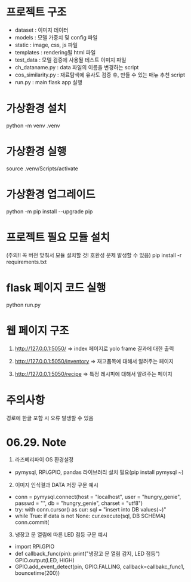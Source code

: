 # 프로젝트 구조
- dataset : 이미지 데이터
- models : 모델 가중치 및 config 파일
- static : image, css, js 파일
- templates : rendering될 html 파일
- test_data : 모델 검증에 사용될 테스트 이미지 파일
- ch_dataname.py : data 파일의 이름을 변경하는 script
- cos_similarity.py : 재료탐색에 유사도 검증 후, 만들 수 있는 매뉴 추천 script
- run.py : main flask app 실행

# 가상환경 설치
python -m venv .venv

# 가상환경 실행
source .venv/Scripts/activate

# 가상환경 업그레이드
python -m pip install --upgrade pip

# 프로젝트 필요 모듈 설치
(주의!! 꼭 버전 맞춰서 모듈 설치할 것! 호환성 문제 발생할 수 있음)
pip install -r requirements.txt

# flask 페이지 코드 실행
python run.py

# 웹 페이지 구조
1) http://127.0.0.1:5050/ 
=> index 페이지로 yolo frame 결과에 대한 출력

2) http://127.0.0.1:5050/inventory
=> 재고품목에 대해서 알려주는 페이지

3) http://127.0.0.1:5050/recipe
=> 특정 레시피에 대해서 알려주는 페이지

# 주의사항
경로에 한글 포함 시 오류 발생할 수 있음

# 06.29. Note
1) 라즈베리파이 OS 환경설정
- pymysql, RPi.GPIO, pandas 라이브러리 설치 필요(pip install pymysql ~)
2) 이미지 인식결과 DATA 저장 구문 예시
- conn = pymysql.connect(host = "localhost", user = "hungry_genie", passwd = "", db = "hungry_genie", charset = "utf8")
- try: with conn.cursor() as cur: sql = "insert into DB values(~)"
- while True: if data is not None: cur.execute(sql, DB SCHEMA) conn.commit(
3) 냉장고 문 열림에 따른 LED 점등 구문 예시
- import RPi.GPIO
- def callback_func(pin): print("냉장고 문 열림 감지, LED 점등") GPIO.output(LED, HIGH)
- GPIO.add_event_detect(pin, GPIO.FALLING, callback=callbakc_func1, bouncetime(200))
